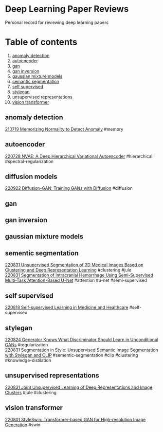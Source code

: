 # Deep Learning Paper Reviews
Personal record for reviewing deep learning papers


# Table of contents
<!-- 1. [activation](#activation)
1. [adaptation](#adaptation)
1. [adversarial training](#adversarial-training)
1. [antialiasing](#antialiasing)
1. [attention](#attention)
1. [augmentation](#augmentation)
1. [backbone](#backbone)
1. [bayesian](#bayesian)
1. [bias](#bias)
1. [causality](#causality)
1. [channel attention](#channel-attention)
1. [computation](#computation)
1. [contrastive learning](#contrastive-learning)
1. [convolution](#convolution)
1. [dataset](#dataset)
1. [ddpm](#ddpm)
1. [disentangle](#disentangle)
1. [domain adaptation](#domain-adaptation)
1. [dropout](#dropout)
1. [efficient attention](#efficient-attention)
1. [embedding](#embedding)
1. [energy based model](#energy-based-model)
1. [few shot](#few-shot)
1. [gan](#gan)
1. [gan inversion](#gan-inversion)
1. [generalization](#generalization)
1. [generative model](#generative-model)
1. [graph](#graph)
1. [image editing](#image-editing)
1. [image generation](#image-generation)
1. [img2img](#img2img)
1. [implicit model](#implicit-model)
1. [instance segmentation](#instance-segmentation)
1. [knowledge base](#knowledge-base)
1. [memory](#memory)
1. [mixup](#mixup)
1. [noise](#noise)
1. [normalization](#normalization)
1. [object detection](#object-detection)
1. [optimization](#optimization)
1. [out of distribution](#out-of-distribution)
1. [perceptual loss](#perceptual-loss)
1. [pooling](#pooling)
1. [regularization](#regularization)
1. [reinforcement learning](#reinforcement-learning)
1. [representation](#representation)
1. [saliency](#saliency)
1. [salient object detection](#salient-object-detection)
1. [score_based_model](#score-based-model)
1. [self supervised](#self-supervised)
1. [semi supervised learning](#semi-supervised-learning)
1. [style transfer](#style-transfer)
1. [stylegan](#stylegan)
1. [super resolution](#super-resolution)
1. [transformer](#transformer)
1. [unsupervised img2img](#unsupervised-img2img)
1. [unsupervised nmt](#unsupervised-nmt)
1. [vae](#vae)
1. [video](#video)
1. [video transformer](#video-transformer)
1. [vision](#vision)
1. [vision language](#vision-language)
1. [vision transformer](#vision-transformer)
1. [visual grounding](#visual-grounding)
1. [vit](#vit)
1. [vocoder](#vocoder)
1. [weak supervision](#weak-supervision)
1. [uncategorized](#uncategorized) -->


1. [anomaly detection](#anomaly-detection)
1. [autoencoder](#autoencoder)
1. [gan](#gan)
1. [gan inversion](#gan-inversion)
1. [gaussian mixture models](#gaussian-mixture-models)
1. [semantic segmentation](#semantic-segmentation)
1. [self supervised](#self-supervised)
1. [stylegan](#stylegan)
1. [unsupervised representations](#unsupervised-representations)
1. [vision transformer](#vision-transformer)

## anomaly detection
[210719 Memorizing Normality to Detect Anomaly](summaries/210719%20Memorizing%20Normality%20to%20Detect%20Anomaly:%20Memory-augmented%20Deep%20Autoencoder%20for%20Unsupervised%20Anomaly%20Detection.md) #memory
## autoencoder
[220728 NVAE: A Deep Hierarchical Variational Autoencoder](summaries/220728%20NVAE:%20A%20Deep%20Hierarchical%20Variational%20Autoencoder.md) #hierarchical #spectral-regularization 

## diffusion models
[220922 Diffusion-GAN: Training GANs with Diffusion](summaries/220922%20Diffusion-GAN:%20Training%20GANs%20with%20Diffusion.md) #diffusion

## gan
## gan inversion
## gaussian mixture models
## sementic segmentation
[220831 Unsupervised Segmentation of 3D Medical Images Based on Clustering and Deep Representation Learning](summaries/220831%20Unsupervised%20Segmentation%20of%203D%20Medical%20Images%20Based%20on%20Clustering%20and%20Deep%20Representation%20Learning.md) #clustering #jule  
[220831 Segmentation of Intracranial Hemorrhage Using Semi-Supervised Multi-Task Attention-Based U-Net](summaries/220831%20Segmentation%20of%20Intracranial%20Hemorrhage%20Using%20Semi-Supervised%20Multi-Task%20Attention-Based%20U-Net.md) #attention #u-net #semi-supervised
## self supervised
[220818 Self-supervised Learning in Medicine and Healthcare](summaries/220818%20Self-supervised%20learning%20in%20medicine%20and%20healthcare.md) #self-supervised
## stylegan
[220824 Generator Knows What Discriminator Should Learn in Unconditional GANs](summaries/220824%20Generator%20Knows%20What%20Discriminator%20Should%20Learn%20in%20Unconditional%20GANs.md) #regularization   
[220831 Segmentation in Style: Unsupervised Semantic Image Segmentation with Stylegan and CLIP](summaries/220831%20Segmentation%20in%20Style:%20Unsupervised%20Semantic%20Image%20Segmentation%20with%20Stylegan%20and%20CLIP.md) #sementic-segmentation #clip #clustering #knowledge-distilation
## unsupervised representations
[220831 Joint Unsupervised Learning of Deep Representations and Image Clusters](summaries/220831%20Joint%20Unsupervised%20Learning%20of%20Deep%20Representations%20and%20Image%20Clusters.md) #jule #clustering
## vision transformer
[220801 StyleSwin: Transformer-based GAN for High-resolution Image Generation](summaries/220801%20StyleSwin:%20Transformer-based%20GAN%20for%20High-resolution%20Image%20Generation.md) #swin

